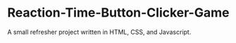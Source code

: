 # Reaction-Time-Button-Clicker-Game
A small refresher project written in HTML, CSS, and Javascript.
